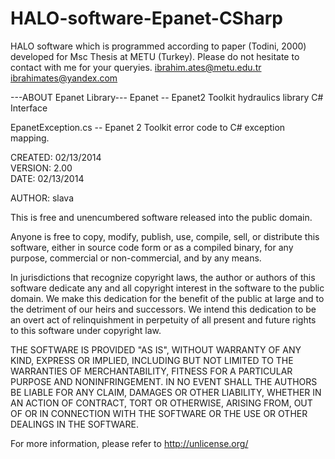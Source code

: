 # HALO-software-Epanet-CSharp
HALO software which is programmed according to paper (Todini, 2000) developed for Msc Thesis at METU (Turkey).
Please do not hesitate to contact with me for your queryies.
ibrahim.ates@metu.edu.tr
ibrahimates@yandex.com


---ABOUT Epanet Library---
Epanet -- Epanet2 Toolkit hydraulics library C# Interface
                                                                   
EpanetException.cs -- Epanet 2 Toolkit error code to C# exception mapping.

CREATED:    02/13/2014                                                                    
VERSION:    2.00                                               
DATE:         02/13/2014
            
AUTHOR:     slava           

This is free and unencumbered software released into the public domain.

Anyone is free to copy, modify, publish, use, compile, sell, or
distribute this software, either in source code form or as a compiled
binary, for any purpose, commercial or non-commercial, and by any
means.

In jurisdictions that recognize copyright laws, the author or authors
of this software dedicate any and all copyright interest in the
software to the public domain. We make this dedication for the benefit
of the public at large and to the detriment of our heirs and
successors. We intend this dedication to be an overt act of
relinquishment in perpetuity of all present and future rights to this
software under copyright law.

THE SOFTWARE IS PROVIDED "AS IS", WITHOUT WARRANTY OF ANY KIND,
EXPRESS OR IMPLIED, INCLUDING BUT NOT LIMITED TO THE WARRANTIES OF
MERCHANTABILITY, FITNESS FOR A PARTICULAR PURPOSE AND NONINFRINGEMENT.
IN NO EVENT SHALL THE AUTHORS BE LIABLE FOR ANY CLAIM, DAMAGES OR
OTHER LIABILITY, WHETHER IN AN ACTION OF CONTRACT, TORT OR OTHERWISE,
ARISING FROM, OUT OF OR IN CONNECTION WITH THE SOFTWARE OR THE USE OR
OTHER DEALINGS IN THE SOFTWARE.

For more information, please refer to <http://unlicense.org/>
